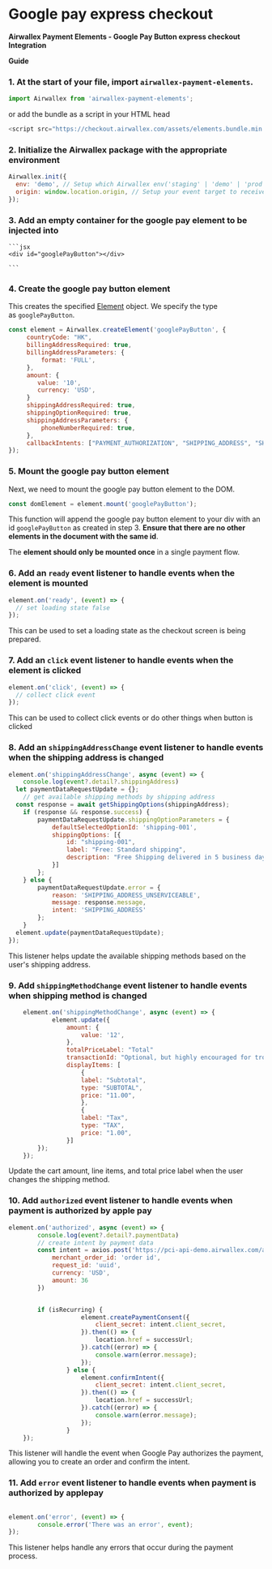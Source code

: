 # Google pay express checkout

**Airwallex Payment Elements - Google Pay Button express checkout Integration**

**Guide**

### 1. At the start of your file, import `airwallex-payment-elements`.
```js
import Airwallex from 'airwallex-payment-elements';
```

or add the bundle as a script in your HTML head
```js
<script src="https://checkout.airwallex.com/assets/elements.bundle.min.js"></script>
```

### 2. Initialize the Airwallex package with the appropriate environment

```jsx
Airwallex.init({
  env: 'demo', // Setup which Airwallex env('staging' | 'demo' | 'prod') to integrate with
  origin: window.location.origin, // Setup your event target to receive the browser events message
});
```

### 3. Add an empty container for the google pay element to be injected into
    
    ```jsx
    <div id="googlePayButton"></div>
    
    ```
    
### 4.  Create the google pay button element

This creates the specified [Element](https://github.com/airwallex/airwallex-payment-demo/blob/master/docs#Element) object. We specify the type as `googlePayButton`.

```jsx
const element = Airwallex.createElement('googlePayButton', {
	 countryCode: "HK",
	 billingAddressRequired: true,
	 billingAddressParameters: {
		 format: 'FULL',
	 },
	 amount: {
		value: '10',
		currency: 'USD',
	 }
	 shippingAddressRequired: true,
	 shippingOptionRequired: true,
	 shippingAddressParameters: {
		 phoneNumberRequired: true,
	 },
	 callbackIntents: ["PAYMENT_AUTHORIZATION", "SHIPPING_ADDRESS", "SHIPPING_OPTION"]// if you don't need listen to shippingAddressChange and shippingMethodChange, pass ["PAYMENT_AUTHORIZATION"] only
});
```

### 5.  Mount the google pay button element

Next, we need to mount the google pay button element to the DOM.

```jsx
const domElement = element.mount('googlePayButton');
```

This function will append the google pay button element to your div with an id `googlePayButton` as created in step 3. **Ensure that there are no other elements in the document with the same id**.

The **element should only be mounted once** in a single payment flow.

### 6. Add an `ready` event listener to handle events when the element is mounted

```jsx
element.on('ready', (event) => {
  // set loading state false
});
```

This can be used to set a loading state as the checkout screen is being prepared.

### 7. Add an `click` event listener to handle events when the element is clicked

```jsx
element.on('click', (event) => {
  // collect click event
});
```

This can be used to collect click events or do other things when button is clicked

### 8. **Add an** `shippingAddressChange` **event listener to handle events when the shipping address is changed**

```jsx
element.on('shippingAddressChange', async (event) => {
	console.log(event?.detail?.shippingAddress)
  let paymentDataRequestUpdate = {};
	// get available shipping methods by shipping address
  const response = await getShippingOptions(shippingAddress);
	if (response && response.success) {
		paymentDataRequestUpdate.shippingOptionParameters = {
			defaultSelectedOptionId: 'shipping-001',
			shippingOptions: [{
                id: "shipping-001",
                label: "Free: Standard shipping",
                description: "Free Shipping delivered in 5 business days."
            }]
		};
	} else {
		paymentDataRequestUpdate.error = {
			reason: 'SHIPPING_ADDRESS_UNSERVICEABLE',
			message: response.message,
			intent: 'SHIPPING_ADDRESS'
		};
	}
  element.update(paymentDataRequestUpdate);
});
```

This listener helps update the available shipping methods based on the user's shipping address.

### 9. Add `shippingMethodChange` event listener to handle events when shipping method is changed

```jsx
	element.on('shippingMethodChange', async (event) => {
			element.update({
                amount: {
                    value: '12',
                },
			    totalPriceLabel: "Total"
				transactionId: "Optional, but highly encouraged for troubleshooting.",
				displayItems: [
                    {
                    label: "Subtotal",
                    type: "SUBTOTAL",
                    price: "11.00",
                    },
                    {
                    label: "Tax",
                    type: "TAX",
                    price: "1.00",
                }]
		});
	});
```

Update the cart amount, line items, and total price label when the user changes the shipping method.

### 10. Add `authorized` event listener to handle events when payment is authorized by apple pay

```jsx
element.on('authorized', async (event) => {
		console.log(event?.detail?.paymentData)
		// create intent by payment data
		const intent = axios.post('https://pci-api-demo.airwallex.com/api/v1/pa/payment_intents/create', {
            merchant_order_id: 'order id',
            request_id: 'uuid',
            currency: 'USD',
            amount: 36
        })


		if (isRecurring) {
					element.createPaymentConsent({
						client_secret: intent.client_secret,
					}).then(() => {
						location.href = successUrl;
					}).catch((error) => {
						console.warn(error.message);
					});
				} else {
					element.confirmIntent({
						client_secret: intent.client_secret,
					}).then(() => {
						location.href = successUrl;
					}).catch((error) => {
						console.warn(error.message);
					});
				}
	});
```

This listener will handle the event when Google Pay authorizes the payment, allowing you to create an order and confirm the intent.

### 11. Add `error` event listener to handle events when payment is authorized by applepay

```jsx

element.on('error', (event) => {
		console.error('There was an error', event);
});
```

This listener helps handle any errors that occur during the payment process.